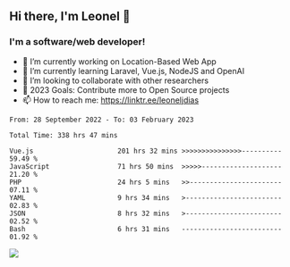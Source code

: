 ## Hi there, I'm Leonel 👋

### I'm a software/web developer!
- 🔭 I’m currently working on Location-Based Web App
- 🌱 I’m currently learning Laravel, Vue.js, NodeJS and OpenAI
- 👯 I’m looking to collaborate with other researchers
- 🥅 2023 Goals: Contribute more to Open Source projects
- 📫 How to reach me: https://linktr.ee/leoneljdias

<!--START_SECTION:waka-->

```text
From: 28 September 2022 - To: 03 February 2023

Total Time: 338 hrs 47 mins

Vue.js                     201 hrs 32 mins >>>>>>>>>>>>>>>----------   59.49 %
JavaScript                 71 hrs 50 mins  >>>>>--------------------   21.20 %
PHP                        24 hrs 5 mins   >>-----------------------   07.11 %
YAML                       9 hrs 34 mins   >------------------------   02.83 %
JSON                       8 hrs 32 mins   >------------------------   02.52 %
Bash                       6 hrs 31 mins   -------------------------   01.92 %
```

<!--END_SECTION:waka-->

![](https://komarev.com/ghpvc/?username=leoneljdias&color=blue&style=flat-square)
